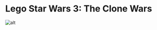 # Lego Star Wars 3: The Clone Wars

![alt](https://www.nintendo.com/eu/media/images/10_share_images/games_15/nintendo_ds_22/SI_NDS_LegoStarWarsIII.jpg)

